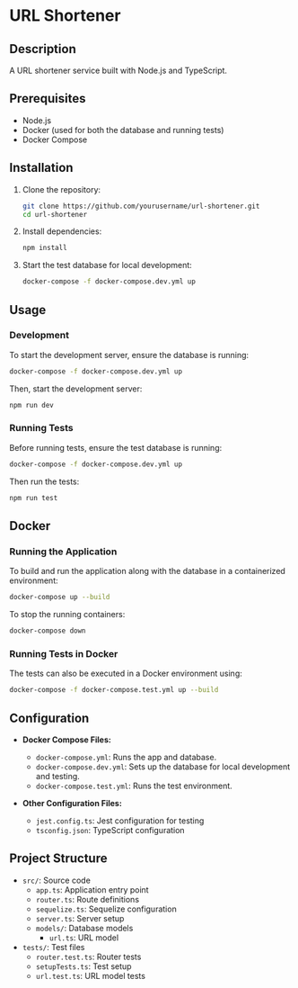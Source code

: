 # URL Shortener

## Description
A URL shortener service built with Node.js and TypeScript.

## Prerequisites
- Node.js
- Docker (used for both the database and running tests)
- Docker Compose

## Installation
1. Clone the repository:
    ```sh
    git clone https://github.com/yourusername/url-shortener.git
    cd url-shortener
    ```

2. Install dependencies:
    ```sh
    npm install
    ```

3. Start the test database for local development:
    ```sh
    docker-compose -f docker-compose.dev.yml up
    ```

## Usage

### Development
To start the development server, ensure the database is running:

```sh
docker-compose -f docker-compose.dev.yml up
```

Then, start the development server:

```sh
npm run dev
```

### Running Tests
Before running tests, ensure the test database is running:

```sh
docker-compose -f docker-compose.dev.yml up
```

Then run the tests:

```sh
npm run test
```

## Docker

### Running the Application
To build and run the application along with the database in a containerized environment:

```sh
docker-compose up --build
```

To stop the running containers:

```sh
docker-compose down
```

### Running Tests in Docker
The tests can also be executed in a Docker environment using:

```sh
docker-compose -f docker-compose.test.yml up --build
```

## Configuration
- **Docker Compose Files:**
  - `docker-compose.yml`: Runs the app and database.
  - `docker-compose.dev.yml`: Sets up the database for local development and testing.
  - `docker-compose.test.yml`: Runs the test environment.
  
- **Other Configuration Files:**
  - `jest.config.ts`: Jest configuration for testing
  - `tsconfig.json`: TypeScript configuration

## Project Structure
- `src/`: Source code
  - `app.ts`: Application entry point
  - `router.ts`: Route definitions
  - `sequelize.ts`: Sequelize configuration
  - `server.ts`: Server setup
  - `models/`: Database models
    - `url.ts`: URL model
- `tests/`: Test files
  - `router.test.ts`: Router tests
  - `setupTests.ts`: Test setup
  - `url.test.ts`: URL model tests
